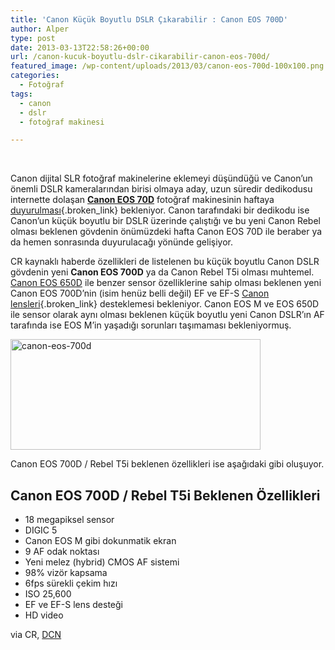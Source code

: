 ```yaml
---
title: 'Canon Küçük Boyutlu DSLR Çıkarabilir : Canon EOS 700D'
author: Alper
type: post
date: 2013-03-13T22:58:26+00:00
url: /canon-kucuk-boyutlu-dslr-cikarabilir-canon-eos-700d/
featured_image: /wp-content/uploads/2013/03/canon-eos-700d-100x100.png
categories:
  - Fotoğraf
tags:
  - canon
  - dslr
  - fotoğraf makinesi

---
```

&nbsp;

Canon dijital SLR fotoğraf makinelerine eklemeyi düşündüğü ve Canon’un önemli DSLR kameralarından birisi olmaya aday, uzun süredir dedikodusu internette dolaşan [**Canon EOS 70D**][1] fotoğraf makinesinin haftaya [duyurulması][2]{.broken_link} bekleniyor. Canon tarafındaki bir dedikodu ise Canon&#8217;un küçük boyutlu bir DSLR üzerinde çalıştığı ve bu yeni Canon Rebel olması beklenen gövdenin önümüzdeki hafta Canon EOS 70D ile beraber ya da hemen sonrasında duyurulacağı yönünde gelişiyor.

CR kaynaklı haberde özellikleri de listelenen bu küçük boyutlu Canon DSLR gövdenin yeni **Canon EOS 700D** ya da Canon Rebel T5i olması muhtemel. [Canon EOS 650D][3] ile benzer sensor özelliklerine sahip olması beklenen yeni Canon EOS 700D&#8217;nin (isim henüz belli değil) EF ve EF-S [Canon lensleri][4]{.broken_link} desteklemesi bekleniyor. Canon EOS M ve EOS 650D ile sensor olarak aynı olması beklenen küçük boyutlu yeni Canon DSLR&#8217;ın AF tarafında ise EOS M&#8217;in yaşadığı sorunları taşımaması bekleniyormuş.

<img class="size-full wp-image-13283 aligncenter" alt="canon-eos-700d" src="https://www.murekkep.org/wp-content/uploads/2013/03/canon-eos-700d.png" width="400" height="177" srcset="https://www.murekkep.org/wp-content/uploads/2013/03/canon-eos-700d.png 400w, https://www.murekkep.org/wp-content/uploads/2013/03/canon-eos-700d-50x22.png 50w, https://www.murekkep.org/wp-content/uploads/2013/03/canon-eos-700d-125x55.png 125w, https://www.murekkep.org/wp-content/uploads/2013/03/canon-eos-700d-300x132.png 300w" sizes="(max-width: 400px) 100vw, 400px" /> 

Canon EOS 700D / Rebel T5i beklenen özellikleri ise aşağıdaki gibi oluşuyor.

## Canon EOS 700D / Rebel T5i Beklenen Özellikleri

  * 18 megapiksel sensor
  * DIGIC 5
  * Canon EOS M gibi dokunmatik ekran
  * 9 AF odak noktası
  * Yeni melez (hybrid) CMOS AF sistemi
  * 98% vizör kapsama
  * 6fps sürekli çekim hızı
  * ISO 25,600
  * EF ve EF-S lens desteği
  * HD video

via CR, <a title="Canon EOS 700D / Rebel T5i Rumored Specifications" href="http://www.dailycameranews.com/2013/03/canon-eos-700d-rebel-t5i-rumored-specifications/" rel="external dofollow">DCN</a>

 [1]: https://www.murekkep.org/kamera/canon/eos-70d "canon eos 70d"
 [2]: https://www.murekkep.org/canon-eos-70d-cikis-tarihi-mart-sonu-olabilir-12298 "canon eos 70d çıkış tarihi"
 [3]: https://www.murekkep.org/kamera/canon/eos-650d "canon eos 650d"
 [4]: https://www.murekkep.org/canonun-en-iyi-5-lensi-en-populer-canon-objektifler-11427 "canon lensler"